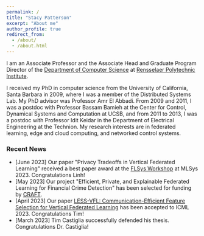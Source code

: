 ```yaml
---
permalink: /
title: "Stacy Patterson"
excerpt: "About me"
author_profile: true
redirect_from: 
  - /about/
  - /about.html
---
```


I am an Associate Professor and the Associate Head and Graduate Program Director of the [Department of Computer Science](https://science.rpi.edu/computer-science) at 
[Rensselaer Polytechnic Institute](https://rpi.edu/).

I received my PhD in computer science from the University of California, Santa Barbara in 2009, where I was a member of the Distributed Systems Lab. My PhD advisor was Professor Amr El Abbadi. From 2009 and 2011, I was a postdoc with Professor Bassam Bamieh at the Center for Control, Dynamical Systems and Computation at UCSB, and from 2011 to 2013, I was a postdoc with Professor Idit Keidar in the Department of Electrical Engineering at the Technion.
My research interests are in federated learning, edge and cloud computing, and networked control systems.


### Recent News
* [June 2023] Our paper "Privacy Tradeoffs in Vertical Federated Learning" received a best paper award at the [FLSys Workshop](https://flsys.github.io/) at MLSys 2023. Congratulations Linh!
* [May 2023] Our project "Efficient, Private, and Explainable Federated Learning for Financial Crime Detection" has been selected for funding by [CRAFT](https://www.stevens.edu/craft).
* [April 2023] Our paper [LESS-VFL: Communication-Efficient Feature Selection for Vertical Federated Learning](https://arxiv.org/abs/2305.02219) has been accepted to ICML 2023. Congratulations Tim!
* [March 2023] Tim Castiglia successfully defended his thesis. Congratulations Dr. Castiglia!

